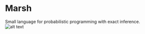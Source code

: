 # Marsh
Small language for probabilistic programming with exact inference.
![alt text](https://www.google.com/url?sa=i&url=https%3A%2F%2Fwww.southparkshop.com%2Fcollections%2Fstan&psig=AOvVaw36EX_7OXSydrNz7ouwJ2aW&ust=1674124518760000&source=images&cd=vfe&ved=0CA8QjRxqFwoTCKC2uPj10PwCFQAAAAAdAAAAABAE)
